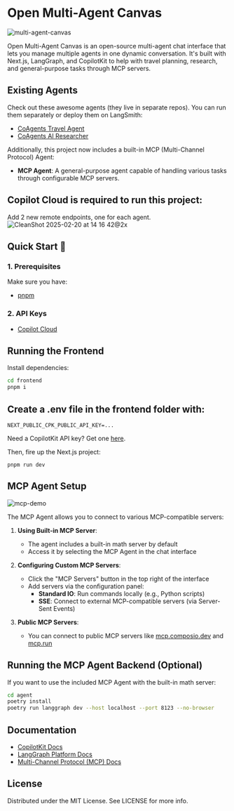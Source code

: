 # Open Multi-Agent Canvas

![multi-agent-canvas](https://github.com/user-attachments/assets/5953a5a6-5686-4722-9477-5279b67b3dba)

Open Multi-Agent Canvas is an open-source multi-agent chat interface that lets you manage multiple agents in one dynamic conversation. It's built with Next.js, LangGraph, and CopilotKit to help with travel planning, research, and general-purpose tasks through MCP servers.

## Existing Agents

Check out these awesome agents (they live in separate repos). You can run them separately or deploy them on LangSmith:
- [CoAgents Travel Agent](https://github.com/CopilotKit/CopilotKit/tree/main/examples/coagents-travel/agent)
- [CoAgents AI Researcher](https://github.com/CopilotKit/CopilotKit/tree/main/examples/coagents-ai-researcher/agent)

Additionally, this project now includes a built-in MCP (Multi-Channel Protocol) Agent:
- **MCP Agent**: A general-purpose agent capable of handling various tasks through configurable MCP servers.

## Copilot Cloud is required to run this project: 

Add 2 new remote endpoints, one for each agent.
![CleanShot 2025-02-20 at 14 16 42@2x](https://github.com/user-attachments/assets/da415736-c862-481f-b9c2-2ca63297ac5d)

## Quick Start 🚀

### 1. Prerequisites
Make sure you have:
- [pnpm](https://pnpm.io/installation)

### 2. API Keys
- [Copilot Cloud](https://cloud.copilotkit.ai)

## Running the Frontend

Install dependencies:

```sh
cd frontend
pnpm i
```

## Create a .env file in the frontend folder with:
```
NEXT_PUBLIC_CPK_PUBLIC_API_KEY=...
```

Need a CopilotKit API key? Get one [here](https://cloud.copilotkit.ai/).

Then, fire up the Next.js project:

```
pnpm run dev
```

## MCP Agent Setup

![mcp-demo](./agent/demo/mcp-demo.gif)

The MCP Agent allows you to connect to various MCP-compatible servers:

1. **Using Built-in MCP Server**:
   - The agent includes a built-in math server by default
   - Access it by selecting the MCP Agent in the chat interface

2. **Configuring Custom MCP Servers**:
   - Click the "MCP Servers" button in the top right of the interface
   - Add servers via the configuration panel:
     - **Standard IO**: Run commands locally (e.g., Python scripts)
     - **SSE**: Connect to external MCP-compatible servers (via Server-Sent Events)

3. **Public MCP Servers**:
   - You can connect to public MCP servers like [mcp.composio.dev](https://mcp.composio.dev/) and [mcp.run](https://www.mcp.run/)

## Running the MCP Agent Backend (Optional)

If you want to use the included MCP Agent with the built-in math server:

```sh
cd agent
poetry install
poetry run langgraph dev --host localhost --port 8123 --no-browser
```

## Documentation 
- [CopilotKit Docs](https://docs.copilotkit.ai/coagents)
- [LangGraph Platform Docs](https://langchain-ai.github.io/langgraph/cloud/deployment/cloud/)
- [Multi-Channel Protocol (MCP) Docs](https://github.com/langchain-ai/langgraph/tree/main/examples/mcp)

## License
Distributed under the MIT License. See LICENSE for more info.
